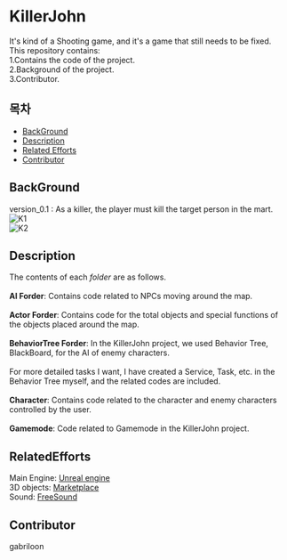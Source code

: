# KillerJohn
It's kind of a Shooting game, and it's a game that still needs to be fixed.<br>
This repository contains:<br>
	1.Contains the code of the project.<br>
	2.Background of the project.<br>
	3.Contributor.<br>
	
## 목차
- [BackGround](#BackGround)
- [Description](#Description)
- [Related Efforts](#RelatedEfforts)
- [Contributor](#Contributor)



## BackGround
version_0.1 : As a killer, the player must kill the target person in the mart.<br>
![K1](https://user-images.githubusercontent.com/33173322/119335051-c9325e80-bcc6-11eb-9a8f-e4a8d80533b8.PNG)<br>
![K2](https://user-images.githubusercontent.com/33173322/119335078-d5b6b700-bcc6-11eb-9dc1-f15928cf1c7b.PNG)<br>

## Description
The contents of each *folder* are as follows.<br><br>
**AI Forder**: Contains code related to NPCs moving around the map.<br><br>
**Actor Forder**: Contains code for the total objects and special functions of the objects placed around the map.<br><br>
**BehaviorTree Forder**: In the KillerJohn project, we used Behavior Tree, BlackBoard, for the AI of enemy characters.<br><br>
For more detailed tasks I want, I have created a Service, Task, etc. in the Behavior Tree myself, and the related codes are included.<br><br>
**Character**: Contains code related to the character and enemy characters controlled by the user.<br><br>
**Gamemode**: Code related to Gamemode in the KillerJohn project.<br>

## RelatedEfforts
Main Engine: [Unreal engine](https://www.unrealengine.com/ko/)<br>
3D objects: [Marketplace](https://www.unrealengine.com/marketplace/ko/store) <br>
Sound: [FreeSound](https://freesound.org/)
## Contributor
gabriloon
